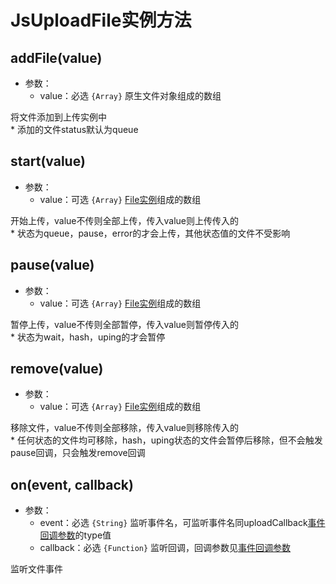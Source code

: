 # JsUploadFile实例方法

## addFile(value)

+ 参数：
  + value：必选 <code>{Array}</code> 原生文件对象组成的数组

将文件添加到上传实例中<br>* 添加的文件status默认为queue

## start(value)

+ 参数：
  + value：可选 <code>{Array}</code> [File实例](attr-file.md)组成的数组

开始上传，value不传则全部上传，传入value则上传传入的<br>* 状态为queue，pause，error的才会上传，其他状态值的文件不受影响

## pause(value)

+ 参数：
  + value：可选 <code>{Array}</code> [File实例](attr-file.md)组成的数组

暂停上传，value不传则全部暂停，传入value则暂停传入的<br>* 状态为wait，hash，uping的才会暂停

## remove(value)

+ 参数：
  + value：可选 <code>{Array}</code> [File实例](attr-file.md)组成的数组

移除文件，value不传则全部移除，传入value则移除传入的<br>* 任何状态的文件均可移除，hash，uping状态的文件会暂停后移除，但不会触发pause回调，只会触发remove回调

## on(event, callback)

+ 参数：
  + event：必选 <code>{String}</code> 监听事件名，可监听事件名同uploadCallback[事件回调参数](cbParams.md)的type值
  + callback：必选 <code>{Function}</code> 监听回调，回调参数见[事件回调参数](cbParams.md)

监听文件事件
